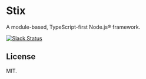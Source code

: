 # Stix

A module-based, TypeScript-first Node.js® framework.

[![Slack Status](https://spoonx-slack.herokuapp.com/badge.svg)](https://spoonx-slack.herokuapp.com)

## License

MIT.
